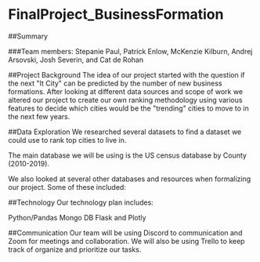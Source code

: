 # FinalProject_BusinessFormation

##Summary


###Team members: Stepanie Paul, Patrick Enlow, McKenzie Kilburn, Andrej Arsovski, Josh Severin, and Cat de Rohan

##Project Background
The idea of our project started with the question if the next "It City" can be predicted by the number of new business formations. After looking at different data sources and scope of work we altered our project to create our own ranking methodology using various features to decide which cities would be the "trending" cities to move to in the next few years. 


##Data Exploration
We researched several datasets to find a dataset we could use to rank top cities to live in. 

The main database we will be using is the US census database by County (2010-2019).

We also looked at several other databases and resources when formalizing our project. Some of these included:

##Technology
Our technology plan includes:

Python/Pandas
Mongo DB
Flask and Plotly


##Communication
Our team will be using Discord to communication and Zoom for meetings and collaboration. We will also be using Trello to keep track of organize and prioritize our tasks.
